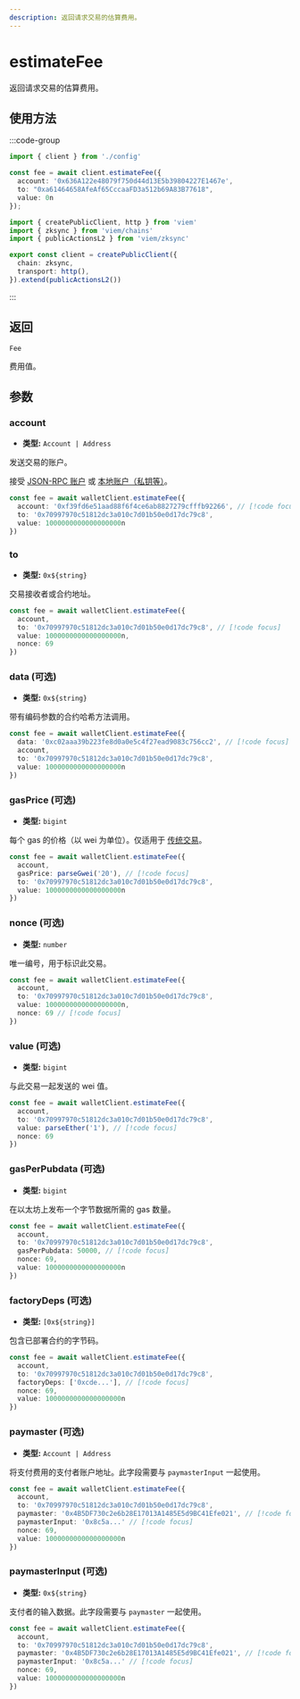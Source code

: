 ```yaml
---
description: 返回请求交易的估算费用。
---
```


# estimateFee

返回请求交易的估算费用。

## 使用方法

:::code-group

```ts [example.ts]
import { client } from './config'

const fee = await client.estimateFee({
  account: '0x636A122e48079f750d44d13E5b39804227E1467e',
  to: "0xa61464658AfeAf65CccaaFD3a512b69A83B77618",
  value: 0n
});
```

```ts [config.ts]
import { createPublicClient, http } from 'viem'
import { zksync } from 'viem/chains'
import { publicActionsL2 } from 'viem/zksync'

export const client = createPublicClient({
  chain: zksync,
  transport: http(),
}).extend(publicActionsL2())
```
:::

## 返回 

`Fee`

费用值。

## 参数

### account

- **类型:** `Account | Address`

发送交易的账户。

接受 [JSON-RPC 账户](/docs/clients/wallet#json-rpc-accounts) 或 [本地账户（私钥等）](/docs/clients/wallet#local-accounts-private-key-mnemonic-etc)。

```ts
const fee = await walletClient.estimateFee({
  account: '0xf39fd6e51aad88f6f4ce6ab8827279cfffb92266', // [!code focus]
  to: '0x70997970c51812dc3a010c7d01b50e0d17dc79c8',
  value: 1000000000000000000n
})
```

### to

- **类型:** `0x${string}`

交易接收者或合约地址。

```ts
const fee = await walletClient.estimateFee({
  account,
  to: '0x70997970c51812dc3a010c7d01b50e0d17dc79c8', // [!code focus]
  value: 1000000000000000000n,
  nonce: 69
})
```

### data (可选)

- **类型:** `0x${string}`

带有编码参数的合约哈希方法调用。

```ts
const fee = await walletClient.estimateFee({
  data: '0xc02aaa39b223fe8d0a0e5c4f27ead9083c756cc2', // [!code focus]
  account,
  to: '0x70997970c51812dc3a010c7d01b50e0d17dc79c8',
  value: 1000000000000000000n
})
```

### gasPrice (可选)

- **类型:** `bigint`

每个 gas 的价格（以 wei 为单位）。仅适用于 [传统交易](/docs/glossary/terms#legacy-transaction)。

```ts
const fee = await walletClient.estimateFee({
  account,
  gasPrice: parseGwei('20'), // [!code focus]
  to: '0x70997970c51812dc3a010c7d01b50e0d17dc79c8',
  value: 1000000000000000000n
})
```

### nonce (可选)

- **类型:** `number`

唯一编号，用于标识此交易。

```ts
const fee = await walletClient.estimateFee({
  account,
  to: '0x70997970c51812dc3a010c7d01b50e0d17dc79c8',
  value: 1000000000000000000n,
  nonce: 69 // [!code focus]
})
```

### value (可选)

- **类型:** `bigint`

与此交易一起发送的 wei 值。

```ts
const fee = await walletClient.estimateFee({
  account,
  to: '0x70997970c51812dc3a010c7d01b50e0d17dc79c8',
  value: parseEther('1'), // [!code focus]
  nonce: 69
})
```

### gasPerPubdata (可选)

- **类型:** `bigint`

在以太坊上发布一个字节数据所需的 gas 数量。

```ts
const fee = await walletClient.estimateFee({
  account,
  to: '0x70997970c51812dc3a010c7d01b50e0d17dc79c8',
  gasPerPubdata: 50000, // [!code focus]
  nonce: 69,
  value: 1000000000000000000n
})
```

### factoryDeps (可选)

- **类型:** `[0x${string}]`

包含已部署合约的字节码。

```ts
const fee = await walletClient.estimateFee({
  account,
  to: '0x70997970c51812dc3a010c7d01b50e0d17dc79c8',
  factoryDeps: ['0xcde...'], // [!code focus]
  nonce: 69,
  value: 1000000000000000000n
})
```

### paymaster (可选)

- **类型:** `Account | Address`

将支付费用的支付者账户地址。此字段需要与 `paymasterInput` 一起使用。

```ts
const fee = await walletClient.estimateFee({
  account,
  to: '0x70997970c51812dc3a010c7d01b50e0d17dc79c8',
  paymaster: '0x4B5DF730c2e6b28E17013A1485E5d9BC41Efe021', // [!code focus]
  paymasterInput: '0x8c5a...' // [!code focus]
  nonce: 69,
  value: 1000000000000000000n
})
```

### paymasterInput (可选)

- **类型:** `0x${string}`

支付者的输入数据。此字段需要与 `paymaster` 一起使用。

```ts
const fee = await walletClient.estimateFee({
  account,
  to: '0x70997970c51812dc3a010c7d01b50e0d17dc79c8',
  paymaster: '0x4B5DF730c2e6b28E17013A1485E5d9BC41Efe021', // [!code focus]
  paymasterInput: '0x8c5a...' // [!code focus]
  nonce: 69,
  value: 1000000000000000000n
})
```